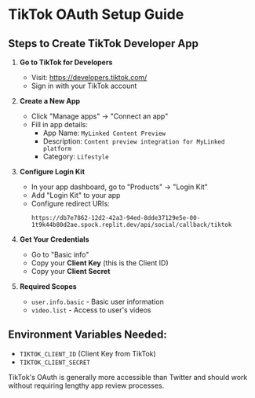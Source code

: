 # TikTok OAuth Setup Guide

## Steps to Create TikTok Developer App

1. **Go to TikTok for Developers**
   - Visit: https://developers.tiktok.com/
   - Sign in with your TikTok account

2. **Create a New App**
   - Click "Manage apps" → "Connect an app"
   - Fill in app details:
     - App Name: `MyLinked Content Preview`
     - Description: `Content preview integration for MyLinked platform`
     - Category: `Lifestyle`

3. **Configure Login Kit**
   - In your app dashboard, go to "Products" → "Login Kit"
   - Add "Login Kit" to your app
   - Configure redirect URIs:
     ```
     https://db7e7862-12d2-42a3-94ed-8dde37129e5e-00-1t9k44b80d2ae.spock.replit.dev/api/social/callback/tiktok
     ```

4. **Get Your Credentials**
   - Go to "Basic info"
   - Copy your **Client Key** (this is the Client ID)
   - Copy your **Client Secret**

5. **Required Scopes**
   - `user.info.basic` - Basic user information
   - `video.list` - Access to user's videos

## Environment Variables Needed:
- `TIKTOK_CLIENT_ID` (Client Key from TikTok)
- `TIKTOK_CLIENT_SECRET`

TikTok's OAuth is generally more accessible than Twitter and should work without requiring lengthy app review processes.